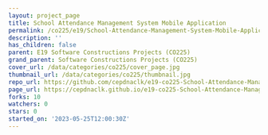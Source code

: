 ```yaml
---
layout: project_page
title: School Attendance Management System Mobile Application
permalink: /co225/e19/School-Attendance-Management-System-Mobile-Application/
description: ''
has_children: false
parent: E19 Software Constructions Projects (CO225)
grand_parent: Software Constructions Projects (CO225)
cover_url: /data/categories/co225/cover_page.jpg
thumbnail_url: /data/categories/co225/thumbnail.jpg
repo_url: https://github.com/cepdnaclk/e19-co225-School-Attendance-Management-System-Mobile-Application
page_url: https://cepdnaclk.github.io/e19-co225-School-Attendance-Management-System-Mobile-Application
forks: 10
watchers: 0
stars: 0
started_on: '2023-05-25T12:00:30Z'
---
```


